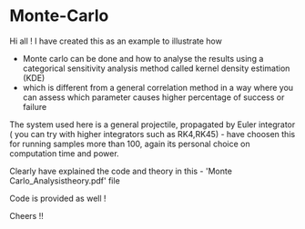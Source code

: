 # Monte-Carlo

Hi all ! 
I have created this as an example to illustrate how 
- Monte carlo can be done and how to analyse the results using a categorical sensitivity analysis method called kernel density estimation (KDE)
- which is different from a general correlation method in a way where you can assess which parameter causes higher percentage of success or failure

The system used here is a general projectile, propagated by Euler integrator ( you can try with higher integrators such as RK4,RK45) - have choosen this for running samples more than 100, again its personal choice on computation time and power.

Clearly have explained the code and theory in this - 'Monte Carlo_Analysistheory.pdf' file 

Code is provided as well !

Cheers !!


